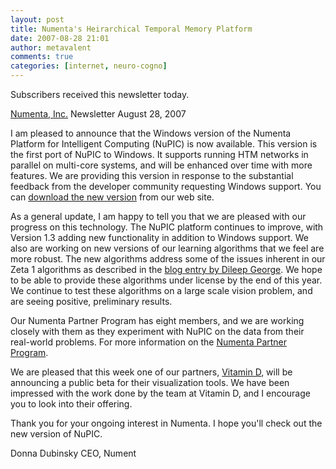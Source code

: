 ```yaml
---
layout: post
title: Numenta's Heirarchical Temporal Memory Platform
date: 2007-08-28 21:01
author: metavalent
comments: true
categories: [internet, neuro-cogno]
---
```

Subscribers received this newsletter today.

<a href="https://www.numenta.com/">Numenta, Inc.</a> Newsletter
August 28, 2007 

I am pleased to announce that the Windows version of the Numenta Platform for Intelligent Computing (NuPIC) is now available. This version is the first port of NuPIC to Windows.  It supports running HTM networks in parallel on multi-core systems, and will be enhanced over time with more features.  We are providing this version in response to the substantial feedback from the developer community requesting Windows support. You can <a href="https://https://www.numenta.com/for-developers/software.php">download the new version</a> from our web site.

As a general update, I am happy to tell you that we are pleased with our progress on this technology.  The NuPIC platform continues to improve, with Version 1.3 adding new functionality in addition to Windows support.  We also are working on new versions of our learning algorithms that we feel are more robust.  The new algorithms address some of the issues inherent in our Zeta 1 algorithms as described in the <a href="https://www.numenta.com/for-developers/blog.php?id=2">blog entry by Dileep George</a>.  We hope to be able to provide these algorithms under license by the end of this year.  We continue to test these algorithms on a large scale vision problem, and are seeing positive, preliminary results.
 
Our Numenta Partner Program has eight members, and we are working closely with them as they experiment with NuPIC on the data from their real-world problems.  For more information on the <a href="https://www.numenta.com/numenta-partner-program.php">Numenta Partner Program</a>.
 
We are pleased that this week one of our partners, <a href="https://www.vitamindinc.com/">Vitamin D</a>, will be announcing a public beta for their visualization tools.  We have been impressed with the work done by the team at Vitamin D, and I encourage you to look into their offering.

Thank you for your ongoing interest in Numenta.  I hope you'll check out the new version of NuPIC.
 
Donna Dubinsky
CEO, Nument
